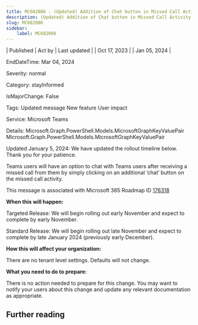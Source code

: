 ```yaml
---
title: MC682086 - (Updated) Addition of Chat button in Missed Call Activity
description: (Updated) Addition of Chat button in Missed Call Activity
slug: MC682086
sidebar:
    label: MC682086
---
```


| Published | Act by | Last updated |
| Oct 17, 2023 |  | Jan 05, 2024 |

EndDateTime: Mar 04, 2024

Severity: normal

Category: stayInformed

IsMajorChange: False

Tags: Updated message New feature User impact

Service: Microsoft Teams

Details: Microsoft.Graph.PowerShell.Models.MicrosoftGraphKeyValuePair Microsoft.Graph.PowerShell.Models.MicrosoftGraphKeyValuePair

<p style="">Updated January 5, 2024: We have updated the rollout timeline below. Thank you for your patience.</p><p style="">Teams users will have an option to chat with Teams users after receiving a missed call from them by simply clicking on an additional ‘chat’ button on the missed call&nbsp;activity.<br></p>
<p>This message is associated with Microsoft 365 Roadmap ID <a href="https://www.microsoft.com/microsoft-365/roadmap?filters=&amp;searchterms=176318" target="_blank">176318</a></p>
<p><b>When this will happen:</b></p><p>Targeted Release: We will begin rolling out early November and expect to complete by early November.</p><p>Standard Release: We will begin rolling out late November and expect to complete by late January 2024 (previously early December).</p>

<p><b>How this will affect your organization:</b></p>

<p>There are no tenant level settings. Defaults will not change.</p>
<p><b>What you need to do to prepare:</b></p>
<p>There is no action needed to prepare for this change. You may want to notify your users about this change and update any relevant documentation as appropriate.</p>

## Further reading
